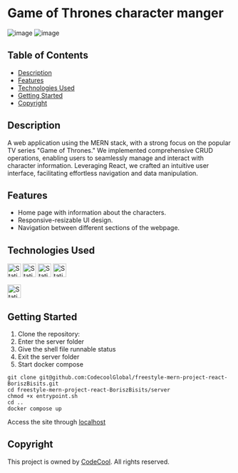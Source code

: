 # Game of Thrones character manger
![image](https://github.com/CodecoolGlobal/freestyle-mern-project-react-BoriszBisits/assets/115445237/727df329-25bb-4f3e-b256-df4612864a47)
![image](https://github.com/CodecoolGlobal/freestyle-mern-project-react-BoriszBisits/assets/115445237/cb9359a3-ec9d-4d4d-8249-4b14656d218b)


## Table of Contents
- [Description](#description)
- [Features](#features)
- [Technologies Used](#technologies-used)
- [Getting Started](#getting-started)
- [Copyright](#copyright)

## Description
A web application using the MERN stack, with a strong focus on the popular TV series "Game of Thrones." We implemented comprehensive CRUD operations, enabling users to seamlessly manage and interact with character information. Leveraging React, we crafted an intuitive user interface, facilitating effortless navigation and data manipulation. 

## Features
- Home page with information about the characters.
- Responsive-resizable UI design.
- Navigation between different sections of the webpage.

## Technologies Used
<img alt="Static Badge" src="https://img.shields.io/badge/Mongo-mongo?logo=mongodb&color=green" height="30"> <img alt="Static Badge" src="https://img.shields.io/badge/Express-express?logo=express&color=black" height="30"> <img alt="Static Badge" src="https://img.shields.io/badge/React-react?logo=react&color=blue" height="30"> <img alt="Static Badge" src="https://img.shields.io/badge/Node.js-node?logo=nodedotjs&color=white" height="30">

<img alt="Static Badge" src="https://img.shields.io/badge/Docker-docker?logo=docker&color=blue" height="30">

## Getting Started

1. Clone the repository:
2. Enter the server folder
3. Give the shell file runnable status
4. Exit the server folder
5. Start docker compose
```
git clone git@github.com:CodecoolGlobal/freestyle-mern-project-react-BoriszBisits.git
cd freestyle-mern-project-react-BoriszBisits/server
chmod +x entrypoint.sh
cd ..
docker compose up
```

Access the site through [localhost](http://localhost:3000/)

## Copyright
This project is owned by [CodeCool](https://codecool.com/en/). All rights reserved.
